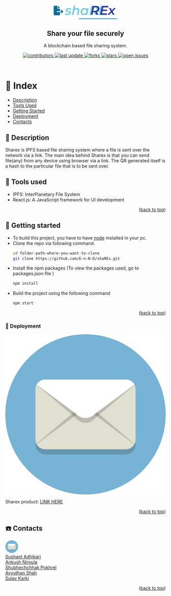 <!--Just Share It
     Blockchain based file sharing system-->
<a name="readme-top"></a>
<div align="center" >
     <img src="src/logo.png" alt="logo" width="200" height="auto" />
     <h2>Share your file securely</h2>
     <p>A blockchain based file sharing system. </p>

<p>
  <a href="https://github.com/E-n-N-D/shaREx/graphs/contributors">
    <img src="https://img.shields.io/github/contributors/E-n-N-D/shaREx" alt="contributors" />
  </a>
  <a href="">
    <img src="https://img.shields.io/github/last-commit/E-n-N-D/shaREx" alt="last update" />
  </a>
  <a href="https://github.com/E-n-N-D/shaREx/network/members">
    <img src="https://img.shields.io/github/forks/E-n-N-D/shaREx" alt="forks" />
  </a>
  <a href="https://github.com/E-n-N-D/shaREx/stargazers">
    <img src="https://img.shields.io/github/stars/E-n-N-D/shaREx" alt="stars" />
  </a>
  <a href="https://github.com/E-n-N-D/shaREx/issues/">
    <img src="https://img.shields.io/github/issues/E-n-N-D/shaREx" alt="open issues" />
  </a>
</p>

</div>

<br/>
<!--Table of Contents-->

# :notebook: Index 


- [Description](#open_book-Description)
- [Tools Used](#hammer-Tools-used)
- [Getting Started](#toolbox-Getting-started)
- [Deployment](#money_with_wings-Deployment)
- [Contacts](#telephone-Contacts)

<!--About this project-->



## :open_book: Description

Sharex is IPFS based file sharing system where a file is sent over the network via a link. The main idea behind Sharex is that you
can send file(any) from any device using browser via a link. The QR generated itself is a hash to the particular file that is to be sent over. 


## :hammer: Tools used

<ul>

<li> IPFS: InterPlanetary File System
</li>

<li> React.js: A JavaScript framework for UI development </p>

</ul>

<p align="right">(<a href="#readme-top">back to top</a>)</p>
<!--Getting Started-->

## :toolbox: Getting started
<p>
<ul>
<li>
To build this project, you have to have <a href= "https://nodejs.org/en/download/">node</a> installed in your pc. 
</li>
<li>
Clone the repo via following command.

```bash
cd folder-path-where-you-want-to-clone
git clone https://github.com/E-n-N-D/shaREx.git
```
</li>

<li>
Install the npm packages (To view the packages used, go to packages.json file )

 ```bash 
npm install
```
</li>
<li>
Build the project using the following command

```bash
npm start
```
</li>

</ul>
</p>


<p align="right">(<a href="#readme-top">back to top</a>)</p>

### :money_with_wings: Deployment

<img src="src/Mail.png" alt="logo" width="auto" height="auto" align="center">
<p>
Sharex product: <a href = "">LINK HERE</a>
</p>

<p align="right">(<a href="#readme-top">back to top</a>)</p>


## :telephone: Contacts
<div>
<img src="src/Mail.png" alt="logo" width="40" height="auto"><br>
 <a href="mailto:sushantadhikari2001@gmail.com">Sushant Adhikari</a><br>
 <a href="mailto:ankushniroulaa@gmail.com">Ankush Niroula</a><br>
 <a href="mailto:shubhechchhakp@gmail.com">Shubhechchhak Pokhrel </a><br>
 <a href="mailto:avyuthan364@gmail.com">Avyuthan Shah</a><br>
 <a href="mailto:sulavkarki8020@gmail.com">Sulav Karki</a><br>
</div>


<p align="right">(<a href="#readme-top">back to top</a>)</p>